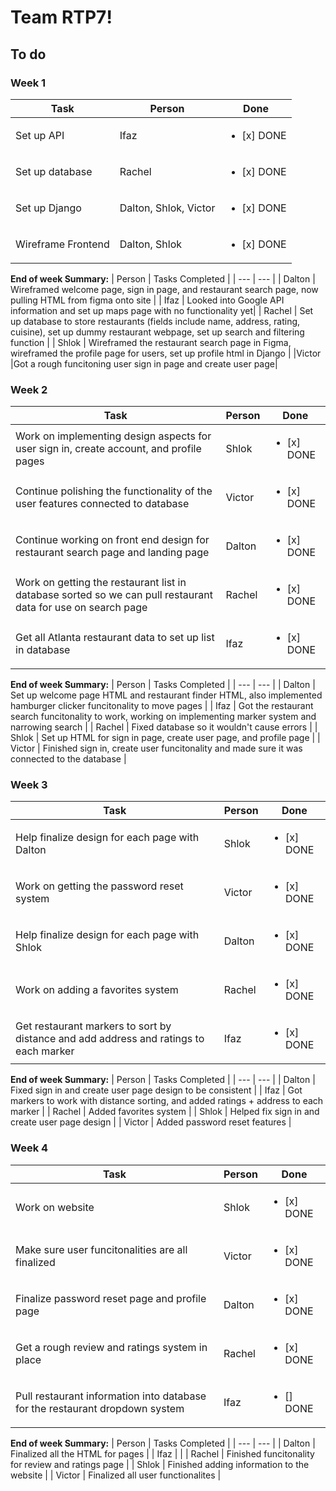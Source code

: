 # Team RTP7!

## To do
### Week 1
| Task | Person | Done |
| --- | --- | --- | 
| Set up API | Ifaz | <ul><li>[x] DONE</li></ul> 
| Set up database | Rachel | <ul><li>[x] DONE</li></ul> |
| Set up Django |  Dalton, Shlok, Victor | <ul><li>[x] DONE</li></ul> |
| Wireframe Frontend | Dalton, Shlok | <ul><li>[x] DONE</li></ul> |

**End of week Summary:**
| Person | Tasks Completed |
| --- | --- |
| Dalton | Wireframed welcome page, sign in page, and restaurant search page, now pulling HTML from figma onto site |
| Ifaz | Looked into Google API information and set up maps page with no functionality yet|
| Rachel | Set up database to store restaurants (fields include name, address, rating, cuisine), set up dummy restaurant webpage, set up search and filtering function |
| Shlok | Wireframed the restaurant search page in Figma, wireframed the profile page for users, set up profile html in Django |
|Victor |Got a rough funcitoning user sign in page and create user page|

### Week 2
| Task | Person | Done |
| --- | --- | --- | 
| Work on implementing design aspects for user sign in, create account, and profile pages | Shlok | <ul><li>[x] DONE</li></ul> 
| Continue polishing the functionality of the user features connected to database | Victor | <ul><li>[x] DONE</li></ul> 
| Continue working on front end design for restaurant search page and landing page | Dalton | <ul><li>[x] DONE</li></ul> 
| Work on getting the restaurant list in database sorted so we can pull restaurant data for use on search page | Rachel | <ul><li>[x] DONE</li></ul> 
| Get all Atlanta restaurant data to set up list in database | Ifaz | <ul><li>[x] DONE</li></ul> 

**End of week Summary:**
| Person | Tasks Completed |
| --- | --- |
| Dalton | Set up welcome page HTML and restaurant finder HTML, also implemented hamburger clicker funcitonality to move pages |
| Ifaz | Got the restaurant search funcitonality to work, working on implementing marker system and narrowing search |
| Rachel | Fixed database so it wouldn't cause errors |
| Shlok | Set up HTML for sign in page, create user page, and profile page |
| Victor | Finished sign in, create user funcitonality and made sure it was connected to the database |

### Week 3
| Task | Person | Done |
| --- | --- | --- | 
| Help finalize design for each page with Dalton | Shlok | <ul><li>[x] DONE</li></ul> 
| Work on getting the password reset system | Victor | <ul><li>[x] DONE</li></ul> 
| Help finalize design for each page with Shlok | Dalton | <ul><li>[x] DONE</li></ul> 
| Work on adding a favorites system | Rachel | <ul><li>[x] DONE</li></ul> 
| Get restaurant markers to sort by distance and add address and ratings to each marker | Ifaz | <ul><li>[x] DONE</li></ul> 

**End of week Summary:**
| Person | Tasks Completed |
| --- | --- |
| Dalton | Fixed sign in and create user page design to be consistent  |
| Ifaz | Got markers to work with distance sorting, and added ratings + address to each marker |
| Rachel | Added favorites system |
| Shlok | Helped fix sign in and create user page design |
| Victor | Added password reset features |

### Week 4
| Task | Person | Done |
| --- | --- | --- | 
| Work on website | Shlok | <ul><li>[x] DONE</li></ul> 
| Make sure user funcitonalities are all finalized | Victor | <ul><li>[x] DONE</li></ul> 
| Finalize password reset page and profile page | Dalton | <ul><li>[x] DONE</li></ul> 
| Get a rough review and ratings system in place | Rachel | <ul><li>[x] DONE</li></ul> 
| Pull restaurant information into database for the restaurant dropdown system | Ifaz | <ul><li>[] DONE</li></ul> 

**End of week Summary:**
| Person | Tasks Completed |
| --- | --- |
| Dalton | Finalized all the HTML for pages |
| Ifaz |  |
| Rachel | Finished funcitonality for review and ratings page |
| Shlok | Finished adding information to the website |
| Victor | Finalized all user functionalites |


